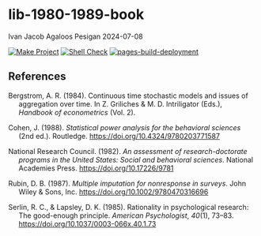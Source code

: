 lib-1980-1989-book
================
Ivan Jacob Agaloos Pesigan
2024-07-08

<!-- README.md is generated from .setup/readme/README.Rmd. Please edit that file -->

<!-- badges: start -->

[![Make
Project](https://github.com/ijapesigan/lib-1980-1989-book/actions/workflows/make.yml/badge.svg)](https://github.com/ijapesigan/lib-1980-1989-book/actions/workflows/make.yml)
[![Shell
Check](https://github.com/ijapesigan/lib-1980-1989-book/actions/workflows/shellcheck.yml/badge.svg)](https://github.com/ijapesigan/lib-1980-1989-book/actions/workflows/shellcheck.yml)
[![pages-build-deployment](https://github.com/ijapesigan/lib-1980-1989-book/actions/workflows/pages/pages-build-deployment/badge.svg)](https://github.com/ijapesigan/lib-1980-1989-book/actions/workflows/pages/pages-build-deployment)
<!-- badges: end -->

## References

<div id="refs" class="references csl-bib-body hanging-indent"
entry-spacing="0" line-spacing="2">

<div id="ref-Bergstrom-1984" class="csl-entry">

Bergstrom, A. R. (1984). Continuous time stochastic models and issues of
aggregation over time. In Z. Griliches & M. D. Intriligator (Eds.),
*Handbook of econometrics* (Vol. 2).

</div>

<div id="ref-Cohen-1988" class="csl-entry">

Cohen, J. (1988). *Statistical power analysis for the behavioral
sciences* (2nd ed.). Routledge. <https://doi.org/10.4324/9780203771587>

</div>

<div id="ref-NationalResearchCouncil-1982" class="csl-entry">

National Research Council. (1982). *An assessment of research-doctorate
programs in the United States: Social and behavioral sciences*. National
Academies Press. <https://doi.org/10.17226/9781>

</div>

<div id="ref-Rubin-1987" class="csl-entry">

Rubin, D. B. (1987). *Multiple imputation for nonresponse in surveys*.
John Wiley & Sons, Inc. <https://doi.org/10.1002/9780470316696>

</div>

<div id="ref-Serlin-Lapsley-1985" class="csl-entry">

Serlin, R. C., & Lapsley, D. K. (1985). Rationality in psychological
research: The good-enough principle. *American Psychologist*, *40*(1),
73–83. <https://doi.org/10.1037/0003-066x.40.1.73>

</div>

</div>
